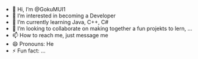 - 👋 Hi, I’m @GokuMUI1
- 👀 I’m interested in becoming a Developer
- 🌱 I’m currently learning Java, C++, C#
- 💞️ I’m looking to collaborate on making together a fun projekts to lern, ...
- 📫 How to reach me, just message me 
- 😄 Pronouns: He
- ⚡ Fun fact: ...

<!---
GokuMUI1/GokuMUI1 is a ✨ special ✨ repository because its `README.md` (this file) appears on your GitHub profile.
You can click the Preview link to take a look at your changes.
--->
